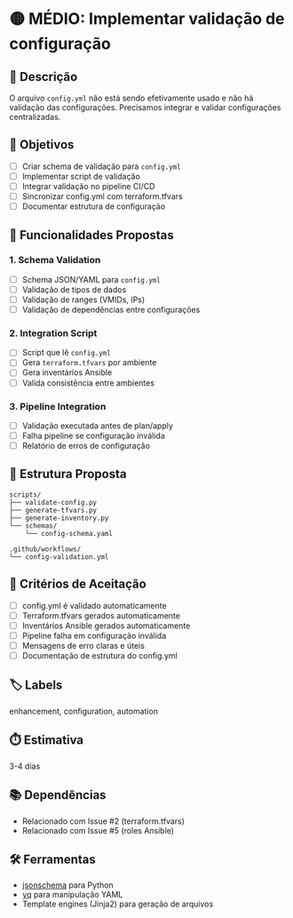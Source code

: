 # 🟡 MÉDIO: Implementar validação de configuração

## 📝 Descrição
O arquivo `config.yml` não está sendo efetivamente usado e não há validação das configurações. Precisamos integrar e validar configurações centralizadas.

## 🎯 Objetivos
- [ ] Criar schema de validação para `config.yml`
- [ ] Implementar script de validação
- [ ] Integrar validação no pipeline CI/CD
- [ ] Sincronizar config.yml com terraform.tfvars
- [ ] Documentar estrutura de configuração

## 🔧 Funcionalidades Propostas

### 1. Schema Validation
- [ ] Schema JSON/YAML para `config.yml`
- [ ] Validação de tipos de dados
- [ ] Validação de ranges (VMIDs, IPs)
- [ ] Validação de dependências entre configurações

### 2. Integration Script
- [ ] Script que lê `config.yml`
- [ ] Gera `terraform.tfvars` por ambiente
- [ ] Gera inventários Ansible
- [ ] Valida consistência entre ambientes

### 3. Pipeline Integration
- [ ] Validação executada antes de plan/apply
- [ ] Falha pipeline se configuração inválida
- [ ] Relatório de erros de configuração

## 📂 Estrutura Proposta
```
scripts/
├── validate-config.py
├── generate-tfvars.py
├── generate-inventory.py
└── schemas/
    └── config-schema.yaml

.github/workflows/
└── config-validation.yml
```

## 🔄 Critérios de Aceitação
- [ ] config.yml é validado automaticamente
- [ ] Terraform.tfvars gerados automaticamente
- [ ] Inventários Ansible gerados automaticamente
- [ ] Pipeline falha em configuração inválida
- [ ] Mensagens de erro claras e úteis
- [ ] Documentação de estrutura do config.yml

## 🏷️ Labels
enhancement, configuration, automation

## ⏱️ Estimativa
3-4 dias

## 📚 Dependências
- Relacionado com Issue #2 (terraform.tfvars)
- Relacionado com Issue #5 (roles Ansible)

## 🛠️ Ferramentas
- [jsonschema](https://python-jsonschema.readthedocs.io/) para Python
- [yq](https://mikefarah.gitbook.io/yq/) para manipulação YAML
- Template engines (Jinja2) para geração de arquivos